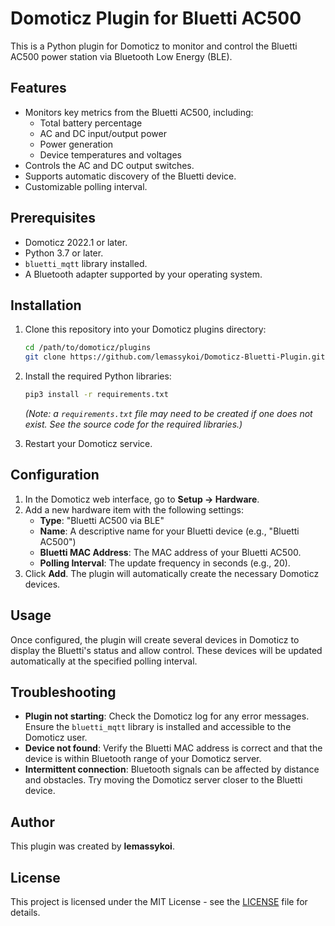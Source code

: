 # Domoticz Plugin for Bluetti AC500

This is a Python plugin for Domoticz to monitor and control the Bluetti AC500 power station via Bluetooth Low Energy (BLE).

## Features

*   Monitors key metrics from the Bluetti AC500, including:
    *   Total battery percentage
    *   AC and DC input/output power
    *   Power generation
    *   Device temperatures and voltages
*   Controls the AC and DC output switches.
*   Supports automatic discovery of the Bluetti device.
*   Customizable polling interval.

## Prerequisites

*   Domoticz 2022.1 or later.
*   Python 3.7 or later.
*   `bluetti_mqtt` library installed.
*   A Bluetooth adapter supported by your operating system.

## Installation

1.  Clone this repository into your Domoticz plugins directory:
    ```bash
    cd /path/to/domoticz/plugins
    git clone https://github.com/lemassykoi/Domoticz-Bluetti-Plugin.git
    ```
2.  Install the required Python libraries:
    ```bash
    pip3 install -r requirements.txt
    ```
    *(Note: a `requirements.txt` file may need to be created if one does not exist. See the source code for the required libraries.)*

3.  Restart your Domoticz service.

## Configuration

1.  In the Domoticz web interface, go to **Setup -> Hardware**.
2.  Add a new hardware item with the following settings:
    *   **Type**: "Bluetti AC500 via BLE"
    *   **Name**: A descriptive name for your Bluetti device (e.g., "Bluetti AC500")
    *   **Bluetti MAC Address**: The MAC address of your Bluetti AC500.
    *   **Polling Interval**: The update frequency in seconds (e.g., 20).
3.  Click **Add**. The plugin will automatically create the necessary Domoticz devices.

## Usage

Once configured, the plugin will create several devices in Domoticz to display the Bluetti's status and allow control. These devices will be updated automatically at the specified polling interval.

## Troubleshooting

*   **Plugin not starting**: Check the Domoticz log for any error messages. Ensure the `bluetti_mqtt` library is installed and accessible to the Domoticz user.
*   **Device not found**: Verify the Bluetti MAC address is correct and that the device is within Bluetooth range of your Domoticz server.
*   **Intermittent connection**: Bluetooth signals can be affected by distance and obstacles. Try moving the Domoticz server closer to the Bluetti device.

## Author

This plugin was created by **lemassykoi**.

## License

This project is licensed under the MIT License - see the [LICENSE](LICENSE) file for details.
